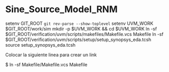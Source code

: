 # Sine_Source_Model_RNM

setenv GIT_ROOT `git rev-parse --show-toplevel`
setenv UVM_WORK $GIT_ROOT/work/sim
mkdir -p $UVM_WORK && cd $UVM_WORK
ln -sf $GIT_ROOT/verification/uvm/scripts/makefiles/Makefile.vcs Makefile
ln -sf $GIT_ROOT/verification/uvm/scripts/setup/setup_synopsys_eda.tcsh
source setup_synopsys_eda.tcsh


Colocar la siguiente linea para crear un link 

$ ln -sf Makefile/Makefile.vcs Makefile 
